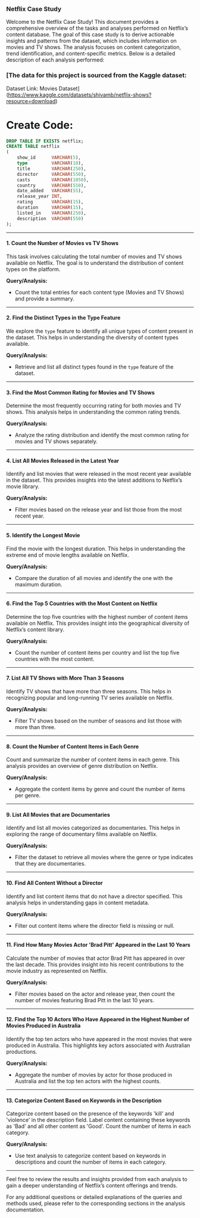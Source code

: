 

### Netflix Case Study 

Welcome to the Netflix Case Study! This document provides a comprehensive overview of the tasks and analyses performed on Netflix’s content database. The goal of this case study is to derive actionable insights and patterns from the dataset, which includes information on movies and TV shows. The analysis focuses on content categorization, trend identification, and content-specific metrics. Below is a detailed description of each analysis performed:



### [The data for this project is sourced from the Kaggle dataset:

Dataset Link: Movies Dataset](https://www.kaggle.com/datasets/shivamb/netflix-shows?resource=download)


# Create Code:


```sql
DROP TABLE IF EXISTS netflix;
CREATE TABLE netflix
(
    show_id      VARCHAR(5),
    type         VARCHAR(10),
    title        VARCHAR(250),
    director     VARCHAR(550),
    casts        VARCHAR(1050),
    country      VARCHAR(550),
    date_added   VARCHAR(55),
    release_year INT,
    rating       VARCHAR(15),
    duration     VARCHAR(15),
    listed_in    VARCHAR(250),
    description  VARCHAR(550)
);
```

---

#### 1. Count the Number of Movies vs TV Shows

This task involves calculating the total number of movies and TV shows available on Netflix. The goal is to understand the distribution of content types on the platform.

**Query/Analysis:**
- Count the total entries for each content type (Movies and TV Shows) and provide a summary.

---

#### 2. Find the Distinct Types in the Type Feature

We explore the `type` feature to identify all unique types of content present in the dataset. This helps in understanding the diversity of content types available.

**Query/Analysis:**
- Retrieve and list all distinct types found in the `type` feature of the dataset.

---

#### 3. Find the Most Common Rating for Movies and TV Shows

Determine the most frequently occurring rating for both movies and TV shows. This analysis helps in understanding the common rating trends.

**Query/Analysis:**
- Analyze the rating distribution and identify the most common rating for movies and TV shows separately.

---

#### 4. List All Movies Released in the Latest Year

Identify and list movies that were released in the most recent year available in the dataset. This provides insights into the latest additions to Netflix’s movie library.

**Query/Analysis:**
- Filter movies based on the release year and list those from the most recent year.

---

#### 5. Identify the Longest Movie

Find the movie with the longest duration. This helps in understanding the extreme end of movie lengths available on Netflix.

**Query/Analysis:**
- Compare the duration of all movies and identify the one with the maximum duration.

---

#### 6. Find the Top 5 Countries with the Most Content on Netflix

Determine the top five countries with the highest number of content items available on Netflix. This provides insight into the geographical diversity of Netflix’s content library.

**Query/Analysis:**
- Count the number of content items per country and list the top five countries with the most content.

---

#### 7. List All TV Shows with More Than 3 Seasons

Identify TV shows that have more than three seasons. This helps in recognizing popular and long-running TV series available on Netflix.

**Query/Analysis:**
- Filter TV shows based on the number of seasons and list those with more than three.

---

#### 8. Count the Number of Content Items in Each Genre

Count and summarize the number of content items in each genre. This analysis provides an overview of genre distribution on Netflix.

**Query/Analysis:**
- Aggregate the content items by genre and count the number of items per genre.

---

#### 9. List All Movies that are Documentaries

Identify and list all movies categorized as documentaries. This helps in exploring the range of documentary films available on Netflix.

**Query/Analysis:**
- Filter the dataset to retrieve all movies where the genre or type indicates that they are documentaries.

---

#### 10. Find All Content Without a Director

Identify and list content items that do not have a director specified. This analysis helps in understanding gaps in content metadata.

**Query/Analysis:**
- Filter out content items where the director field is missing or null.

---

#### 11. Find How Many Movies Actor 'Brad Pitt' Appeared in the Last 10 Years

Calculate the number of movies that actor Brad Pitt has appeared in over the last decade. This provides insight into his recent contributions to the movie industry as represented on Netflix.

**Query/Analysis:**
- Filter movies based on the actor and release year, then count the number of movies featuring Brad Pitt in the last 10 years.

---

#### 12. Find the Top 10 Actors Who Have Appeared in the Highest Number of Movies Produced in Australia

Identify the top ten actors who have appeared in the most movies that were produced in Australia. This highlights key actors associated with Australian productions.

**Query/Analysis:**
- Aggregate the number of movies by actor for those produced in Australia and list the top ten actors with the highest counts.

---

#### 13. Categorize Content Based on Keywords in the Description

Categorize content based on the presence of the keywords 'kill' and 'violence' in the description field. Label content containing these keywords as 'Bad' and all other content as 'Good'. Count the number of items in each category.

**Query/Analysis:**
- Use text analysis to categorize content based on keywords in descriptions and count the number of items in each category.

---

Feel free to review the results and insights provided from each analysis to gain a deeper understanding of Netflix’s content offerings and trends.

For any additional questions or detailed explanations of the queries and methods used, please refer to the corresponding sections in the analysis documentation.

